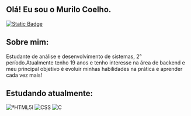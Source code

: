 ## Olá! Eu sou o Murilo Coelho.
 [<img alt="Static Badge" src="https://img.shields.io/badge/LINKEDIN-BLUE?style=for-the-badge&color=blue">](https://www.linkedin.com/in/murilo-coelho-souza-995500301/)


## Sobre mim:
Estudante de análise e desenvolvimento de sistemas, 2° período.Atualmente tenho 19 anos e tenho interesse na área de backend e meu principal objetivo é evoluir minhas habilidades na prática e aprender cada vez mais!

## Estudando atualmente:
<div>

<img alt="ªHTML5l" src="https://img.shields.io/badge/HTML_5-ORANGE?style=for-the-badge&logo=html5&logoColor=white&color=%23E34F26">
<img alt="CSS" src="https://img.shields.io/badge/CSS-blue?style=for-the-badge&logo=css&color=%23663399"> 
<img alt="C" src="https://img.shields.io/badge/C-blue?style=for-the-badge&color=blue">

</div>
